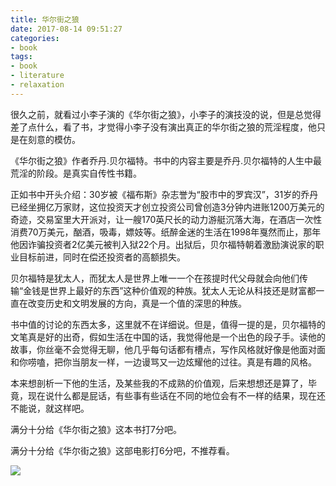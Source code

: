 ```yaml
---
title: 华尔街之狼
date: 2017-08-14 09:51:27
categories:
- book
tags:
- book
- literature
- relaxation
---
```

很久之前，就看过小李子演的《华尔街之狼》，小李子的演技没的说，但是总觉得差了点什么，看了书，才觉得小李子没有演出真正的华尔街之狼的荒淫程度，他只是在刻意的模仿。

《华尔街之狼》作者乔丹.贝尔福特。书中的内容主要是乔丹.贝尔福特的人生中最荒淫的阶段。是真实自传性书籍。

 <!-- more -->

正如书中开头介绍：30岁被《福布斯》杂志誉为“股市中的罗宾汉”，31岁的乔丹已经坐拥亿万家财，这位投资天才创立投资公司曾创造3分钟内进账1200万美元的奇迹，交易室里大开派对，让一艘170英尺长的动力游艇沉落大海，在酒店一次性消费70万美元，酗酒，吸毒，嫖妓等。纸醉金迷的生活在1998年戛然而止，那年他因诈骗投资者2亿美元被判入狱22个月。出狱后，贝尔福特朝着激励演说家的职业目标前进，同时在偿还投资者的高额损失。

贝尔福特是犹太人，而犹太人是世界上唯一一个在孩提时代父母就会向他们传输“金钱是世界上最好的东西”这种价值观的种族。犹太人无论从科技还是财富都一直在改变历史和文明发展的方向，真是一个值的深思的种族。

书中值的讨论的东西太多，这里就不在详细说。但是，值得一提的是，贝尔福特的文笔真是好的出奇，假如生活在中国的话，我觉得他是一个出色的段子手。读他的故事，你丝毫不会觉得无聊，他几乎每句话都有槽点，写作风格就好像是他面对面和你唠嗑，把你当朋友一样，一边谩骂又一边炫耀他的过往。真是有趣的风格。

本来想剖析一下他的生活，及某些我的不成熟的价值观，后来想想还是算了，毕竟，现在说什么都是屁话，有些事有些话在不同的地位会有不一样的结果，现在还不能说，就这样吧。

满分十分给《华尔街之狼》这本书打7分吧。

满分十分给《华尔街之狼》这部电影打6分吧，不推荐看。

![](/images/book/2.jpg)
